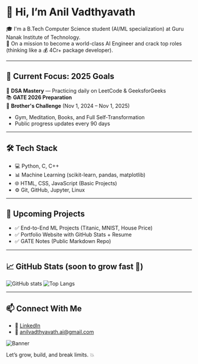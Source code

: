 # 👋 Hi, I’m Anil Vadthyavath

🎓 I'm a B.Tech Computer Science student (AI/ML specialization) at Guru Nanak Institute of Technology.  
🚀 On a mission to become a world-class AI Engineer and crack top roles (thinking like a 💰 4Cr+ package developer).  

---

## 🧠 Current Focus: 2025 Goals

🧩 **DSA Mastery** — Practicing daily on LeetCode & GeeksforGeeks  
📚 **GATE 2026 Preparation**   
💪 **Brother's Challenge** (Nov 1, 2024 – Nov 1, 2025)  
- Gym, Meditation, Books, and Full Self-Transformation  
- Public progress updates every 90 days  

---

## 🛠️ Tech Stack

- 💻 Python, C, C++
- 📊 Machine Learning (scikit-learn, pandas, matplotlib)
- 🌐 HTML, CSS, JavaScript (Basic Projects)
- ⚙️ Git, GitHub, Jupyter, Linux

---

## 📌 Upcoming Projects

- ✅ End-to-End ML Projects (Titanic, MNIST, House Price)
- ✅ Portfolio Website with GitHub Stats + Resume
- ✅ GATE Notes (Public Markdown Repo)

---

## 📈 GitHub Stats (soon to grow fast 🚀)

![GitHub stats](https://github-readme-stats.vercel.app/api?username=AnilVadthyavath&show_icons=true&theme=radical)
![Top Langs](https://github-readme-stats.vercel.app/api/top-langs/?username=AnilVadthyavath&layout=compact&theme=radical)

---

## 📫 Connect With Me

- 🔗 [LinkedIn](https://www.linkedin.com/in/vadthyavathanil/)
- 📧 anilvadthyavath.ai@gmail.com

![Banner](https://your-image-link.com/banner.png)

Let’s grow, build, and break limits. 💥
